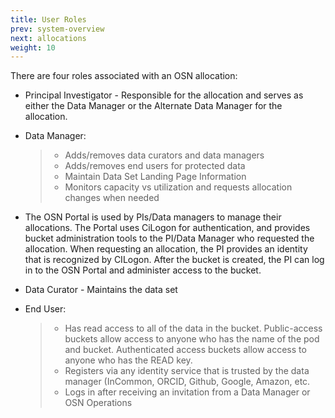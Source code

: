 ```yaml
---
title: User Roles
prev: system-overview
next: allocations
weight: 10
---
```


There are four roles associated with an OSN allocation:

-   Principal Investigator - Responsible for the allocation and serves
    as either the Data Manager or the Alternate Data Manager for the
    allocation.

-   Data Manager:

    > -   Adds/removes data curators and data managers
    > -   Adds/removes end users for protected data
    > -   Maintain Data Set Landing Page Information
    > -   Monitors capacity vs utilization and requests allocation
    >     changes when needed

-   The OSN Portal is used by PIs/Data managers to manage their
    allocations. The Portal uses CiLogon for authentication, and
    provides bucket administration tools to the PI/Data Manager who
    requested the allocation. When requesting an allocation, the PI
    provides an identity that is recognized by CILogon. After the bucket
    is created, the PI can log in to the OSN Portal and administer
    access to the bucket.

-   Data Curator - Maintains the data set

-   End User:

    > -   Has read access to all of the data in the bucket.
    >     Public-access buckets allow access to anyone who has the name
    >     of the pod and bucket. Authenticated access buckets allow
    >     access to anyone who has the READ key.
    > -   Registers via any identity service that is trusted by the data
    >     manager (InCommon, ORCID, Github, Google, Amazon, etc.
    > -   Logs in after receiving an invitation from a Data Manager or
    >     OSN Operations
